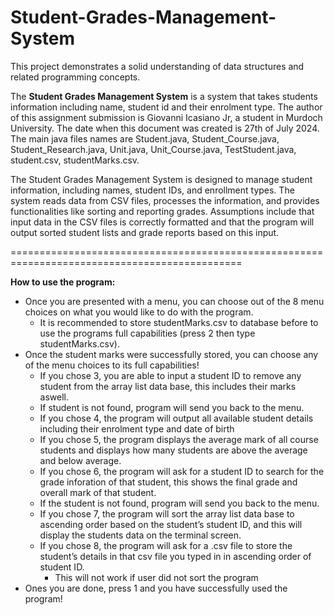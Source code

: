 # Student-Grades-Management-System
This project demonstrates a solid understanding of data structures and related programming concepts.

The **Student Grades Management System** is a system that takes students information including name, student id and their enrolment type. The author of this assignment submission is Giovanni Icasiano Jr, a student in Murdoch University. The date when this document was created is 27th of July 2024. The main java files names are Student.java, Student_Course.java, Student_Research.java, Unit.java, Unit_Course.java, TestStudent.java, student.csv, studentMarks.csv.

The Student Grades Management System is designed to manage student information, including names, student IDs, and enrollment types. The system reads data from CSV files, processes the information, and provides functionalities like sorting and reporting grades. Assumptions include that input data in the CSV files is correctly formatted and that the program will output sorted student lists and grade reports based on this input.

==============================================================================================

**How to use the program:**
- Once you are presented with a menu, you can choose out of the 8 menu choices on what you would like to do with the program.
  - It is recommended to store studentMarks.csv to database before to use the programs full capabilities (press 2 then type studentMarks.csv).
- Once the student marks were successfully stored, you can choose any of the menu choices to its full capabilities!
  - If you chose 3, you are able to input a student ID to remove any student from the array list data base, this includes their marks aswell.
  - If student is not found, program will send you back to the menu.
  - If you chose 4, the program will output all available student details including their enrolment type and date of birth
  - If you chose 5, the program displays the average mark of all course students and displays how many students are above the average and below average.
  - If you chose 6, the program will ask for a student ID to search for the grade inforation of that student, this shows the final grade and overall mark of that student.
  - If the student is not found, program will send you back to the menu.
  - If you chose 7, the program will sort the array list data base to ascending order based on the student’s student ID, and this will display the students data on the terminal screen.
  - If you chose 8, the program will ask for a .csv file to store the student’s details in that csv file you typed in in ascending order of student ID.
    - This will not work if user did not sort the program
- Ones you are done, press 1 and you have successfully used the program!
